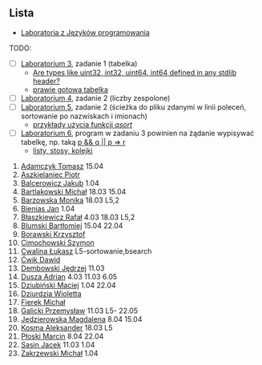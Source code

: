 ## Lista

* [Laboratoria z Języków programowania](https://inf.ug.edu.pl/~stefan/Dydaktyka/JezProg/Slajdy/index.html#lab)

TODO:

* [ ] [Laboratorium 3](https://inf.ug.edu.pl/~stefan/Dydaktyka/JezProg/Slajdy/Labs03), zadanie 1 (tabelka)
  - [Are types like uint32, int32, uint64, int64 defined in any stdlib header?](http://stackoverflow.com/questions/6013245/are-types-like-uint32-int32-uint64-int64-defined-in-any-stdlib-header)
  - [prawie gotowa tabelka](make/rzutowanie.c)
* [ ] [Laboratorium 4](https://inf.ug.edu.pl/~stefan/Dydaktyka/JezProg/Slajdy/Labs04), zadanie 2 (liczby zespolone)
* [ ] [Laboratorium 5](https://inf.ug.edu.pl/~stefan/Dydaktyka/JezProg/Slajdy/Labs05),
  zadanie 2 (ścieżka do pliku zdanymi w linii poleceń, sortowanie po nazwiskach i imionach)
  - [przykłady użycia funkcji _qsort_](http://wbzyl.inf.ug.edu.pl/c/qsort)
* [ ] [Laboratorium 6](https://inf.ug.edu.pl/~stefan/Dydaktyka/JezProg/Slajdy/Labs06/), program w zadaniu 3
  powinien na żądanie wypisywać tabelkę, np. taką 
  [p && q || p => r](https://www.wolframalpha.com/input/?i=p+%26%26+q+%7C%7C+p+%3D%3E+r)
  - [listy, stosy, kolejki](http://wbzyl.inf.ug.edu.pl/rails2/jp/linked_lists/12)

<!--
```
1. [Nazwisko Imię](link do publicznego repo na _github.com_, _bitbucket.com_, _gitlab.com_)

-->

1. [Adamczyk Tomasz](https://github.com/tadamczyk/LabC_II) 15.04
1. [Aszkielaniec Piotr](https://github.com/readher/LabInf2016)
1. [Balcerowicz Jakub](https://github.com/JakubBalcerowicz/labc2016.git) 1.04
1. [Bartlakowski Michał](https://github.com/Em-jey/JProg.git) 18.03 15.04
1. [Barzowska Monika](https://github.com/gitmika/jprog.git) 18.03 L5,2
1. [Bienias Jan](https://github.com/Hergroth/C) 1.04
1. [Błaszkiewicz Rafał](https://github.com/blaszczek/RepoLaby) 4.03 18.03 L5,2
1. [Blumski Bartłomiej](https://github.com/BatlomBlu/Laboratorium-2016-2017) 15.04 22.04
1. [Borawski Krzysztof](https://github.com/Msegun/labc01.git)
1. [Cimochowski Szymon](https://github.com/realokers/Laboratorium2016.git)
1. [Cwalina Łukasz](https://github.com/lcwalina/JProg) L5-sortowanie,bsearch
1. [Ćwik Dawid](https://github.com/dcwik96/labc.git)
1. [Dembowski Jędrzej](https://github.com/jentszej/RepDoJezProg) 11.03
1. [Dusza Adrian](https://github.com/Aderrro/labc) 4.03 11.03 6.05
1. [Dziubiński Maciej](https://github.com/mdziub/JezykiProg) 1.04 22.04
1. [Dziurdzia Wioletta](https://github.com/wdziurdzia/LabJProg)
1. [Fierek Michał](https://github.com/mfierek2/labcx)
1. [Galicki Przemysław](https://github.com/jampapuga/jpcGalicki) 11.03 L5- 22.05
1. [Jędzierowska Magdalena](https://github.com/MagdalenaJedzierowska/JezProg) 8.04 15.04
1. [Kosma Aleksander](https://github.com/olekkosma/Lab2016) 18.03 L5
1. [Płoski Marcin](https://github.com/marcinploski/jez_prog) 8.04 22.04
1. [Sasin Jacek](https://github.com/jsasin/jprogramowania) 11.03 1.04
1. [Zakrzewski Michał](https://github.com/Zakrzak30/labx) 1.04

<!--
1. [Bieńkowski Miłosz](https://github.com/milekb/Laboratorium-2016-2017.git) 11.03 18.03 1.04
1. [Dusza Adrian](https://github.com/Aderrro/labc) 4.03 11.03 1.04
-->
